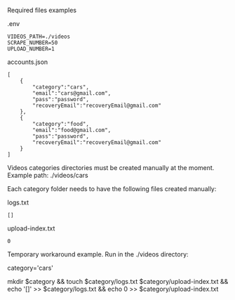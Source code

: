 Required files examples



.env

    VIDEOS_PATH=./videos
    SCRAPE_NUMBER=50
    UPLOAD_NUMBER=1



accounts.json

    [
        {
            "category":"cars",
            "email":"cars@gmail.com",
            "pass":"password",
            "recoveryEmail":"recoveryEmail@gmail.com"
        },
        {
            "category":"food",
            "email":"food@gmail.com",
            "pass":"password",
            "recoveryEmail":"recoveryEmail@gmail.com"
        }
    ]



Videos categories directories must be created manually at the moment. Example path: ./videos/cars


Each category folder needs to have the following files created manually:

logs.txt

    []

upload-index.txt

    0

Temporary workaround example. Run in the ./videos directory:

category='cars'

mkdir $category && touch $category/logs.txt $category/upload-index.txt && echo '[]' >> $category/logs.txt && echo 0 >> $category/upload-index.txt

